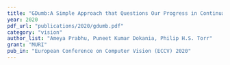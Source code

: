 ```yaml
---
title: "GDumb:A Simple Approach that Questions Our Progress in Continual Learning"
year: 2020
pdf_url: "publications/2020/gdumb.pdf"
category: "vision"
author_list: "Ameya Prabhu, Puneet Kumar Dokania, Philip H.S. Torr"
grant: "MURI"
pub_in: "European Conference on Computer Vision (ECCV) 2020"
---
```

